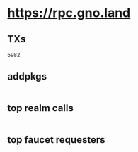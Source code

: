 # https://rpc.gno.land

## TXs
```
6982
```

## addpkgs
```
```

## top realm calls
```
```

## top faucet requesters
```
```


